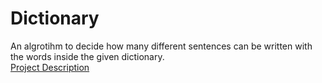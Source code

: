 # Dictionary
An algrotihm to decide how many different sentences can be written with the words inside the given dictionary.  
[Project Description](https://github.com/busekabakoglu/Dictionary/blob/master/CMPE250Project5.pdf)
